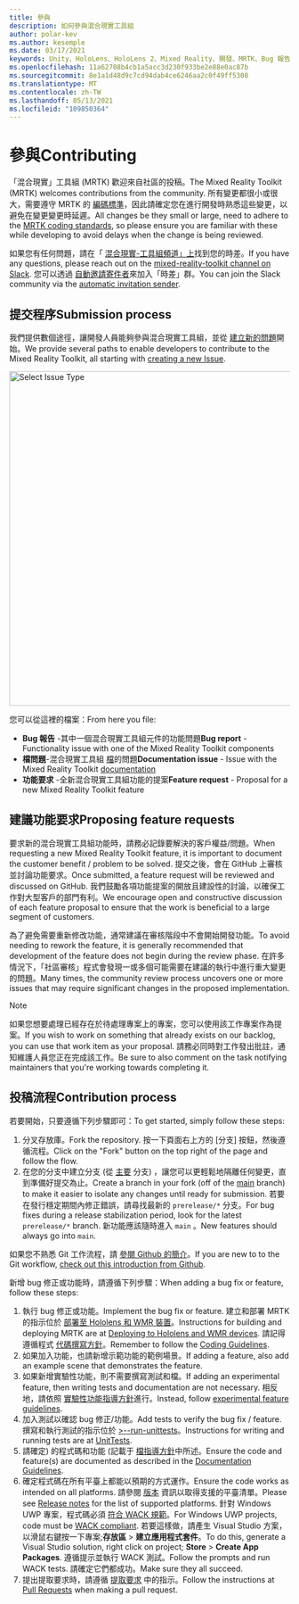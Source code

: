 ```yaml
---
title: 參與
description: 如何參與混合現實工具組
author: polar-kev
ms.author: kesemple
ms.date: 03/17/2021
keywords: Unity、HoloLens、HoloLens 2、Mixed Reality、開發、MRTK、Bug 報告、
ms.openlocfilehash: 11a62708b4cb1a5acc3d230f933be2e88e0ac87b
ms.sourcegitcommit: 8e1a1d48d9c7cd94dab4ce6246aa2c0f49ff5308
ms.translationtype: MT
ms.contentlocale: zh-TW
ms.lasthandoff: 05/13/2021
ms.locfileid: "109850364"
---
```

# <a name="contributing"></a><span data-ttu-id="f426d-104">參與</span><span class="sxs-lookup"><span data-stu-id="f426d-104">Contributing</span></span>

<span data-ttu-id="f426d-105">「混合現實」工具組 (MRTK) 歡迎來自社區的投稿。</span><span class="sxs-lookup"><span data-stu-id="f426d-105">The Mixed Reality Toolkit (MRTK) welcomes contributions from the community.</span></span> <span data-ttu-id="f426d-106">所有變更都很小或很大，需要遵守 MRTK 的 [編碼標準](coding-guidelines.md)，因此請確定您在進行開發時熟悉這些變更，以避免在變更變更時延遲。</span><span class="sxs-lookup"><span data-stu-id="f426d-106">All changes be they small or large, need to adhere to the [MRTK coding standards](coding-guidelines.md), so please ensure you are familiar with these while developing to avoid delays when the change is being reviewed.</span></span>

<span data-ttu-id="f426d-107">如果您有任何問題，請在「 [混合現實-工具組頻道」上](https://holodevelopers.slack.com/messages/C2H4HT858)找到您的時差。</span><span class="sxs-lookup"><span data-stu-id="f426d-107">If you have any questions, please reach out on the [mixed-reality-toolkit channel on Slack](https://holodevelopers.slack.com/messages/C2H4HT858).</span></span>
<span data-ttu-id="f426d-108">您可以透過 [自動邀請寄件者](https://holodevelopersslack.azurewebsites.net/)來加入「時差」群。</span><span class="sxs-lookup"><span data-stu-id="f426d-108">You can join the Slack community via the [automatic invitation sender](https://holodevelopersslack.azurewebsites.net/).</span></span>

## <a name="submission-process"></a><span data-ttu-id="f426d-109">提交程序</span><span class="sxs-lookup"><span data-stu-id="f426d-109">Submission process</span></span>

<span data-ttu-id="f426d-110">我們提供數個途徑，讓開發人員能夠參與混合現實工具組，並從 [建立新的問題](https://github.com/Microsoft/MixedRealityToolkit-Unity/issues/new/choose)開始。</span><span class="sxs-lookup"><span data-stu-id="f426d-110">We provide several paths to enable developers to contribute to the Mixed Reality Toolkit, all starting with [creating a new Issue](https://github.com/Microsoft/MixedRealityToolkit-Unity/issues/new/choose).</span></span>

<img src="../features/images/contributing/SelectIssueType.png" width="600" alt="Select Issue Type">

<span data-ttu-id="f426d-111">您可以從這裡的檔案：</span><span class="sxs-lookup"><span data-stu-id="f426d-111">From here you file:</span></span>

- <span data-ttu-id="f426d-112">**Bug 報告** -其中一個混合現實工具組元件的功能問題</span><span class="sxs-lookup"><span data-stu-id="f426d-112">**Bug report** - Functionality issue with one of the Mixed Reality Toolkit components</span></span>
- <span data-ttu-id="f426d-113">**檔問題**-混合現實工具組 [檔](https://microsoft.github.io/MixedRealityToolkit-Unity)的問題</span><span class="sxs-lookup"><span data-stu-id="f426d-113">**Documentation issue** - Issue with the Mixed Reality Toolkit [documentation](https://microsoft.github.io/MixedRealityToolkit-Unity)</span></span>
- <span data-ttu-id="f426d-114">**功能要求** -全新混合現實工具組功能的提案</span><span class="sxs-lookup"><span data-stu-id="f426d-114">**Feature request** - Proposal for a new Mixed Reality Toolkit feature</span></span>

## <a name="proposing-feature-requests"></a><span data-ttu-id="f426d-115">建議功能要求</span><span class="sxs-lookup"><span data-stu-id="f426d-115">Proposing feature requests</span></span>

<span data-ttu-id="f426d-116">要求新的混合現實工具組功能時，請務必記錄要解決的客戶權益/問題。</span><span class="sxs-lookup"><span data-stu-id="f426d-116">When requesting a new Mixed Reality Toolkit feature, it is important to document the customer benefit / problem to be solved.</span></span> <span data-ttu-id="f426d-117">提交之後，會在 GitHub 上審核並討論功能要求。</span><span class="sxs-lookup"><span data-stu-id="f426d-117">Once submitted, a feature request will be reviewed and discussed on GitHub.</span></span> <span data-ttu-id="f426d-118">我們鼓勵各項功能提案的開放且建設性的討論，以確保工作對大型客戶的部門有利。</span><span class="sxs-lookup"><span data-stu-id="f426d-118">We encourage open and constructive discussion of each feature proposal to ensure that the work is beneficial to a large segment of customers.</span></span>

<span data-ttu-id="f426d-119">為了避免需要重新修改功能，通常建議在審核階段中不會開始開發功能。</span><span class="sxs-lookup"><span data-stu-id="f426d-119">To avoid needing to rework the feature, it is generally recommended that development of the feature does not begin during the review phase.</span></span> <span data-ttu-id="f426d-120">在許多情況下，「社區審核」程式會發現一或多個可能需要在建議的執行中進行重大變更的問題。</span><span class="sxs-lookup"><span data-stu-id="f426d-120">Many times, the community review process uncovers one or more issues that may require significant changes in the proposed implementation.</span></span>

> [!NOTE]
> <span data-ttu-id="f426d-121">如果您想要處理已經存在於待處理專案上的專案，您可以使用該工作專案作為提案。</span><span class="sxs-lookup"><span data-stu-id="f426d-121">If you wish to work on something that already exists on our backlog, you can use that work item as your proposal.</span></span> <span data-ttu-id="f426d-122">請務必同時對工作發出批註，通知維護人員您正在完成該工作。</span><span class="sxs-lookup"><span data-stu-id="f426d-122">Be sure to also comment on the task notifying maintainers that you're working towards completing it.</span></span>

## <a name="contribution-process"></a><span data-ttu-id="f426d-123">投稿流程</span><span class="sxs-lookup"><span data-stu-id="f426d-123">Contribution process</span></span>

<span data-ttu-id="f426d-124">若要開始，只要遵循下列步驟即可：</span><span class="sxs-lookup"><span data-stu-id="f426d-124">To get started, simply follow these steps:</span></span>

1. <span data-ttu-id="f426d-125">分叉存放庫。</span><span class="sxs-lookup"><span data-stu-id="f426d-125">Fork the repository.</span></span> <span data-ttu-id="f426d-126">按一下頁面右上方的 [分支] 按鈕，然後遵循流程。</span><span class="sxs-lookup"><span data-stu-id="f426d-126">Click on the "Fork" button on the top right of the page and follow the flow.</span></span>
1. <span data-ttu-id="f426d-127">在您的分支中建立分支 (從 [主要](https://github.com/microsoft/mixedrealitytoolkit-unity/tree/main) 分支) ，讓您可以更輕鬆地隔離任何變更，直到準備好提交為止。</span><span class="sxs-lookup"><span data-stu-id="f426d-127">Create a branch in your fork (off of the [main](https://github.com/microsoft/mixedrealitytoolkit-unity/tree/main) branch) to make it easier to isolate any changes until ready for submission.</span></span> <span data-ttu-id="f426d-128">若要在發行穩定期間內修正錯誤，請尋找最新的 `prerelease/*` 分支。</span><span class="sxs-lookup"><span data-stu-id="f426d-128">For bug fixes during a release stabilization period, look for the latest `prerelease/*` branch.</span></span> <span data-ttu-id="f426d-129">新功能應該隨時進入 `main` 。</span><span class="sxs-lookup"><span data-stu-id="f426d-129">New features should always go into `main`.</span></span>

<span data-ttu-id="f426d-130">如果您不熟悉 Git 工作流程，請 [參閱 Github 的簡介](https://guides.github.com/activities/hello-world/)。</span><span class="sxs-lookup"><span data-stu-id="f426d-130">If you are new to to the Git workflow, [check out this introduction from Github](https://guides.github.com/activities/hello-world/).</span></span>

<span data-ttu-id="f426d-131">新增 bug 修正或功能時，請遵循下列步驟：</span><span class="sxs-lookup"><span data-stu-id="f426d-131">When adding a bug fix or feature, follow these steps:</span></span>

1. <span data-ttu-id="f426d-132">執行 bug 修正或功能。</span><span class="sxs-lookup"><span data-stu-id="f426d-132">Implement the bug fix or feature.</span></span> <span data-ttu-id="f426d-133">建立和部署 MRTK 的指示位於 [部署至 Hololens 和 WMR 裝置](../supported-devices/wmr-mrtk.md)。</span><span class="sxs-lookup"><span data-stu-id="f426d-133">Instructions for building and deploying MRTK are at [Deploying to Hololens and WMR devices](../supported-devices/wmr-mrtk.md).</span></span> <span data-ttu-id="f426d-134">請記得遵循程式 [代碼撰寫方針](../contributing/coding-guidelines.md)。</span><span class="sxs-lookup"><span data-stu-id="f426d-134">Remember to follow the [Coding Guidelines](../contributing/coding-guidelines.md).</span></span>
1. <span data-ttu-id="f426d-135">如果加入功能，也請新增示範功能的範例場景。</span><span class="sxs-lookup"><span data-stu-id="f426d-135">If adding a feature, also add an example scene that demonstrates the feature.</span></span>
1. <span data-ttu-id="f426d-136">如果新增實驗性功能，則不需要撰寫測試和檔。</span><span class="sxs-lookup"><span data-stu-id="f426d-136">If adding an experimental feature, then writing tests and documentation are not necessary.</span></span> <span data-ttu-id="f426d-137">相反地，請依照 [實驗性功能指導方針](../contributing/experimental-features.md)進行。</span><span class="sxs-lookup"><span data-stu-id="f426d-137">Instead, follow [experimental feature guidelines](../contributing/experimental-features.md).</span></span>
1. <span data-ttu-id="f426d-138">加入測試以確認 bug 修正/功能。</span><span class="sxs-lookup"><span data-stu-id="f426d-138">Add tests to verify the bug fix / feature.</span></span> <span data-ttu-id="f426d-139">撰寫和執行測試的指示位於 [>--run-unittests](../contributing/unit-tests.md)。</span><span class="sxs-lookup"><span data-stu-id="f426d-139">Instructions for writing and running tests are at [UnitTests](../contributing/unit-tests.md).</span></span>
1. <span data-ttu-id="f426d-140">請確定) 的程式碼和功能 (記載于 [檔指導方針](../contributing/documentation-guide.md)中所述。</span><span class="sxs-lookup"><span data-stu-id="f426d-140">Ensure the code and feature(s) are documented as described in the [Documentation Guidelines](../contributing/documentation-guide.md).</span></span>
1. <span data-ttu-id="f426d-141">確定程式碼在所有平臺上都能以預期的方式運作。</span><span class="sxs-lookup"><span data-stu-id="f426d-141">Ensure the code works as intended on all platforms.</span></span> <span data-ttu-id="f426d-142">請參閱 [版本](../release-notes/mrtk-26-release-notes.md) 資訊以取得支援的平臺清單。</span><span class="sxs-lookup"><span data-stu-id="f426d-142">Please see [Release notes](../release-notes/mrtk-26-release-notes.md) for the list of supported platforms.</span></span> <span data-ttu-id="f426d-143">針對 Windows UWP 專案，程式碼必須 [符合 WACK 規範](https://developer.microsoft.com/windows/develop/app-certification-kit)。</span><span class="sxs-lookup"><span data-stu-id="f426d-143">For Windows UWP projects, code must be [WACK compliant](https://developer.microsoft.com/windows/develop/app-certification-kit).</span></span> <span data-ttu-id="f426d-144">若要這樣做，請產生 Visual Studio 方案，以滑鼠右鍵按一下專案;**存放區**  > **建立應用程式套件**。</span><span class="sxs-lookup"><span data-stu-id="f426d-144">To do this, generate a Visual Studio solution, right click on project; **Store** > **Create App Packages**.</span></span> <span data-ttu-id="f426d-145">遵循提示並執行 WACK 測試。</span><span class="sxs-lookup"><span data-stu-id="f426d-145">Follow the prompts and run WACK tests.</span></span> <span data-ttu-id="f426d-146">請確定它們都成功。</span><span class="sxs-lookup"><span data-stu-id="f426d-146">Make sure they all succeed.</span></span>
1. <span data-ttu-id="f426d-147">提出提取要求時，請遵循 [提取要求](../contributing/pull-requests.md) 中的指示。</span><span class="sxs-lookup"><span data-stu-id="f426d-147">Follow the instructions at [Pull Requests](../contributing/pull-requests.md) when making a pull request.</span></span>
